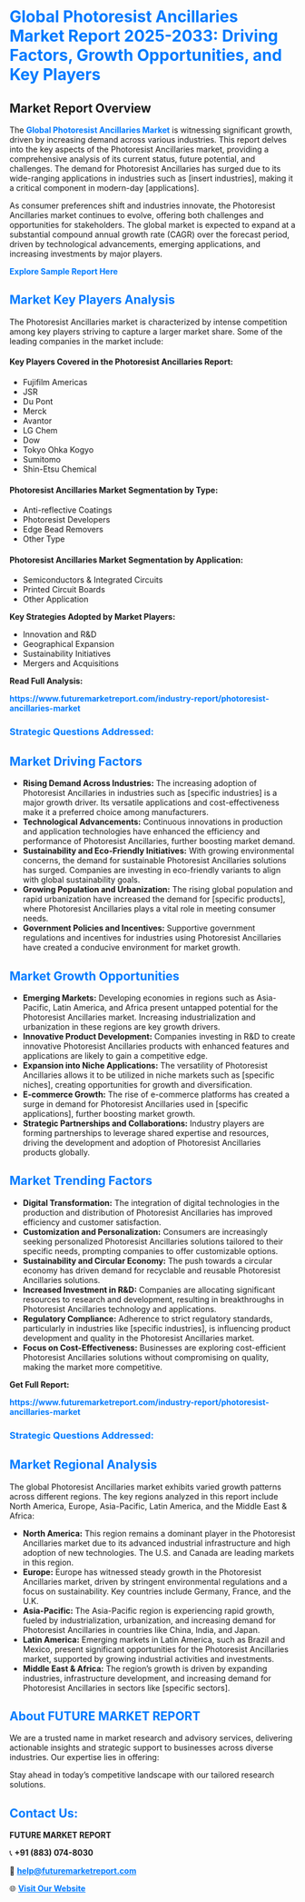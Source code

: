 <h1 style="color: #007BFF;">Global Photoresist Ancillaries Market Report 2025-2033: Driving Factors, Growth Opportunities, and Key Players</h1>

<section id="overview">
<h2>Market Report Overview</h2>
<p>The <a href="https://www.futuremarketreport.com/industry-report/photoresist-ancillaries-market" style="color: #007BFF; text-decoration: none;"><strong>Global Photoresist Ancillaries Market</strong></a> is witnessing significant growth, driven by increasing demand across various industries. This report delves into the key aspects of the Photoresist Ancillaries market, providing a comprehensive analysis of its current status, future potential, and challenges. The demand for Photoresist Ancillaries has surged due to its wide-ranging applications in industries such as [insert industries], making it a critical component in modern-day [applications].</p>
<p>As consumer preferences shift and industries innovate, the Photoresist Ancillaries market continues to evolve, offering both challenges and opportunities for stakeholders. The global market is expected to expand at a substantial compound annual growth rate (CAGR) over the forecast period, driven by technological advancements, emerging applications, and increasing investments by major players.</p>
</section>

<section id="overview">
<p><a href="https://www.futuremarketreport.com/request-sample/reportId=87604" style="color: #007BFF; text-decoration: none;"><strong>Explore Sample Report Here</strong></a></p>
</section>

<section id="key-players">
<h2 style="color: #007BFF;">Market Key Players Analysis</h2>
<p>The Photoresist Ancillaries market is characterized by intense competition among key players striving to capture a larger market share. Some of the leading companies in the market include:</p>
<h4>Key Players Covered in the Photoresist Ancillaries Report:</h4>
<ul><li>Fujifilm Americas</li><li>JSR</li><li>Du Pont</li><li>Merck</li><li>Avantor</li><li>LG Chem</li><li>Dow</li><li>Tokyo Ohka Kogyo</li><li>Sumitomo</li><li>Shin-Etsu Chemical</li></ul>
<h4>Photoresist Ancillaries Market Segmentation by Type:</h4>
<ul><li>Anti-reflective Coatings</li><li>Photoresist Developers</li><li>Edge Bead Removers</li><li>Other Type</li></ul>

<h4>Photoresist Ancillaries Market Segmentation by Application:</h4>
<ul><li>Semiconductors &amp; Integrated Circuits</li><li>Printed Circuit Boards</li><li>Other Application</li></ul>
<p><strong>Key Strategies Adopted by Market Players:</strong></p>
<ul>
<li>Innovation and R&D</li>
<li>Geographical Expansion</li>
<li>Sustainability Initiatives</li>
<li>Mergers and Acquisitions</li>
</ul>
</section>

<section>
<p><strong>Read Full Analysis: </strong></p><a href="https://www.futuremarketreport.com/industry-report/photoresist-ancillaries-market" style="color: #007BFF; text-decoration: none;"><strong>https://www.futuremarketreport.com/industry-report/photoresist-ancillaries-market</strong></a>
<h3 style="color: #007BFF;">Strategic Questions Addressed:</h3>
</section>

<section id="driving-factors">
<h2 style="color: #007BFF;">Market Driving Factors</h2>
<ul>
<li><strong>Rising Demand Across Industries:</strong> The increasing adoption of Photoresist Ancillaries in industries such as [specific industries] is a major growth driver. Its versatile applications and cost-effectiveness make it a preferred choice among manufacturers.</li>
<li><strong>Technological Advancements:</strong> Continuous innovations in production and application technologies have enhanced the efficiency and performance of Photoresist Ancillaries, further boosting market demand.</li>
<li><strong>Sustainability and Eco-Friendly Initiatives:</strong> With growing environmental concerns, the demand for sustainable Photoresist Ancillaries solutions has surged. Companies are investing in eco-friendly variants to align with global sustainability goals.</li>
<li><strong>Growing Population and Urbanization:</strong> The rising global population and rapid urbanization have increased the demand for [specific products], where Photoresist Ancillaries plays a vital role in meeting consumer needs.</li>
<li><strong>Government Policies and Incentives:</strong> Supportive government regulations and incentives for industries using Photoresist Ancillaries have created a conducive environment for market growth.</li>
</ul>
</section>

<section id="growth-opportunities">
<h2 style="color: #007BFF;">Market Growth Opportunities</h2>
<ul>
<li><strong>Emerging Markets:</strong> Developing economies in regions such as Asia-Pacific, Latin America, and Africa present untapped potential for the Photoresist Ancillaries market. Increasing industrialization and urbanization in these regions are key growth drivers.</li>
<li><strong>Innovative Product Development:</strong> Companies investing in R&D to create innovative Photoresist Ancillaries products with enhanced features and applications are likely to gain a competitive edge.</li>
<li><strong>Expansion into Niche Applications:</strong> The versatility of Photoresist Ancillaries allows it to be utilized in niche markets such as [specific niches], creating opportunities for growth and diversification.</li>
<li><strong>E-commerce Growth:</strong> The rise of e-commerce platforms has created a surge in demand for Photoresist Ancillaries used in [specific applications], further boosting market growth.</li>
<li><strong>Strategic Partnerships and Collaborations:</strong> Industry players are forming partnerships to leverage shared expertise and resources, driving the development and adoption of Photoresist Ancillaries products globally.</li>
</ul>
</section>

<section id="trending-factors">
<h2 style="color: #007BFF;">Market Trending Factors</h2>
<ul>
<li><strong>Digital Transformation:</strong> The integration of digital technologies in the production and distribution of Photoresist Ancillaries has improved efficiency and customer satisfaction.</li>
<li><strong>Customization and Personalization:</strong> Consumers are increasingly seeking personalized Photoresist Ancillaries solutions tailored to their specific needs, prompting companies to offer customizable options.</li>
<li><strong>Sustainability and Circular Economy:</strong> The push towards a circular economy has driven demand for recyclable and reusable Photoresist Ancillaries solutions.</li>
<li><strong>Increased Investment in R&D:</strong> Companies are allocating significant resources to research and development, resulting in breakthroughs in Photoresist Ancillaries technology and applications.</li>
<li><strong>Regulatory Compliance:</strong> Adherence to strict regulatory standards, particularly in industries like [specific industries], is influencing product development and quality in the Photoresist Ancillaries market.</li>
<li><strong>Focus on Cost-Effectiveness:</strong> Businesses are exploring cost-efficient Photoresist Ancillaries solutions without compromising on quality, making the market more competitive.</li>
</ul>
</section>

<section>
<p><strong>Get Full Report: </strong></p><a href="https://www.futuremarketreport.com/industry-report/photoresist-ancillaries-market" style="color: #007BFF; text-decoration: none;"><strong>https://www.futuremarketreport.com/industry-report/photoresist-ancillaries-market</strong></a>
<h3 style="color: #007BFF;">Strategic Questions Addressed:</h3>
</section>


<section id="regional-analysis">
<h2 style="color: #007BFF;">Market Regional Analysis</h2>
<p>The global Photoresist Ancillaries market exhibits varied growth patterns across different regions. The key regions analyzed in this report include North America, Europe, Asia-Pacific, Latin America, and the Middle East & Africa:</p>
<ul>
<li><strong>North America:</strong> This region remains a dominant player in the Photoresist Ancillaries market due to its advanced industrial infrastructure and high adoption of new technologies. The U.S. and Canada are leading markets in this region.</li>
<li><strong>Europe:</strong> Europe has witnessed steady growth in the Photoresist Ancillaries market, driven by stringent environmental regulations and a focus on sustainability. Key countries include Germany, France, and the U.K.</li>
<li><strong>Asia-Pacific:</strong> The Asia-Pacific region is experiencing rapid growth, fueled by industrialization, urbanization, and increasing demand for Photoresist Ancillaries in countries like China, India, and Japan.</li>
<li><strong>Latin America:</strong> Emerging markets in Latin America, such as Brazil and Mexico, present significant opportunities for the Photoresist Ancillaries market, supported by growing industrial activities and investments.</li>
<li><strong>Middle East & Africa:</strong> The region’s growth is driven by expanding industries, infrastructure development, and increasing demand for Photoresist Ancillaries in sectors like [specific sectors].</li>
</ul>
</section>

<footer>
<h2 style="color: #007BFF;">About FUTURE MARKET REPORT</h2>
<p>We are a trusted name in market research and advisory services, delivering actionable insights and strategic support to businesses across diverse industries. Our expertise lies in offering:</p>

<p>Stay ahead in today’s competitive landscape with our tailored research solutions.</p>

<h2 style="color: #007BFF;">Contact Us:</h2>
<p><strong>FUTURE MARKET REPORT</strong></p>
<p>📞 <strong>+91 (883) 074-8030</strong></p>
<p>📧 <strong><a href="mailto:help@futuremarketreport.com" style="color: #007BFF;">help@futuremarketreport.com</a></strong></p>
<p>🌐 <strong><a href="https://www.futuremarketreport.com/" style="color: #007BFF;">Visit Our Website</a></strong></p>
</footer>
